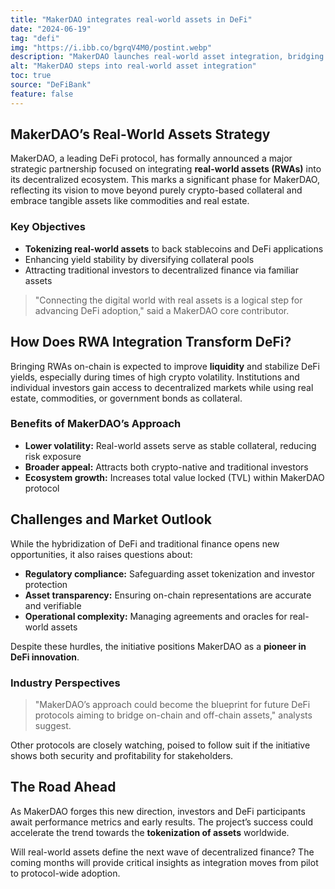 ```yaml
---
title: "MakerDAO integrates real-world assets in DeFi"
date: "2024-06-19"
tag: "defi"
img: "https://i.ibb.co/bgrqV4M0/postint.webp"
description: "MakerDAO launches real-world asset integration, bridging DeFi and traditional finance"
alt: "MakerDAO steps into real-world asset integration"
toc: true
source: "DeFiBank"
feature: false
---
```


## MakerDAO’s Real-World Assets Strategy

MakerDAO, a leading DeFi protocol, has formally announced a major strategic partnership focused on integrating **real-world assets (RWAs)** into its decentralized ecosystem. This marks a significant phase for MakerDAO, reflecting its vision to move beyond purely crypto-based collateral and embrace tangible assets like commodities and real estate.

### Key Objectives

- **Tokenizing real-world assets** to back stablecoins and DeFi applications
- Enhancing yield stability by diversifying collateral pools
- Attracting traditional investors to decentralized finance via familiar assets

> "Connecting the digital world with real assets is a logical step for advancing DeFi adoption," said a MakerDAO core contributor.

## How Does RWA Integration Transform DeFi?

Bringing RWAs on-chain is expected to improve **liquidity** and stabilize DeFi yields, especially during times of high crypto volatility. Institutions and individual investors gain access to decentralized markets while using real estate, commodities, or government bonds as collateral.

### Benefits of MakerDAO’s Approach

- **Lower volatility:** Real-world assets serve as stable collateral, reducing risk exposure
- **Broader appeal:** Attracts both crypto-native and traditional investors
- **Ecosystem growth:** Increases total value locked (TVL) within MakerDAO protocol

## Challenges and Market Outlook

While the hybridization of DeFi and traditional finance opens new opportunities, it also raises questions about:

- **Regulatory compliance:** Safeguarding asset tokenization and investor protection
- **Asset transparency:** Ensuring on-chain representations are accurate and verifiable
- **Operational complexity:** Managing agreements and oracles for real-world assets

Despite these hurdles, the initiative positions MakerDAO as a **pioneer in DeFi innovation**.

### Industry Perspectives

> "MakerDAO’s approach could become the blueprint for future DeFi protocols aiming to bridge on-chain and off-chain assets," analysts suggest.

Other protocols are closely watching, poised to follow suit if the initiative shows both security and profitability for stakeholders.

## The Road Ahead

As MakerDAO forges this new direction, investors and DeFi participants await performance metrics and early results. The project’s success could accelerate the trend towards the **tokenization of assets** worldwide.

Will real-world assets define the next wave of decentralized finance? The coming months will provide critical insights as integration moves from pilot to protocol-wide adoption.